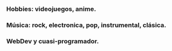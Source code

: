 ### Hobbies: videojuegos, anime.
### Música: rock, electronica, pop, instrumental, clásica.
### WebDev y cuasi-programador.
